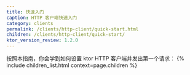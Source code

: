 ```yaml
---
title: 快速入门
caption: HTTP 客户端快速入门
category: clients
permalink: /clients/http-client/quick-start.html
children: /clients/http-client/quick-start/
ktor_version_review: 1.2.0
---
```


按照本指南，你会学到如何设置 ktor HTTP 客户端并发出第一个请求：
{% include children_list.html context=page.children %}
